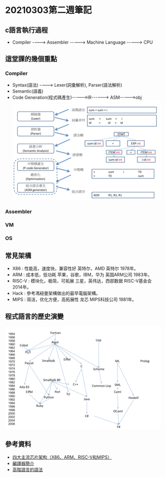 # 20210303第二週筆記
## c語言執行過程
* Compiler ----> Assembler -----> Machine Language -----> CPU
## 這堂課的幾個重點
### Compiler
* Syntax(語法) ----> Lexer(詞彙解析), Parser(語法解析)
* Semantic(語義)
* Code Generation(程式碼產生)----->IR------> ASM----->obj
![編譯器簡介](https://github.com/cycyucheng1010/sp109b/blob/main/Note/20210303Compiler_step.PNG)
### Assembler
### VM
### OS
## 常見架構
* X86 : 性能高，速度快，兼容性好 英特尔，AMD 英特尔 1978年。
* ARM : 成本低，低功耗 苹果，谷歌，IBM，华为 英国ARM公司 1983年。
* RISC-V : 模块化，极简，可拓展 三星，英伟达，西部数据 RISC-V基金会 2014年。
* Hack :  參考馮紐曼架構做出的最早電腦架構。
* MIPS : 简洁，优化方便，高拓展性 龙芯 MIPS科技公司 1981年。
## 程式語言的歷史演變
![程式語言的歷史演變](https://github.com/cycyucheng1010/sp109b/blob/main/Note/20210303history.PNG)
## 參考資料
* [四大主流芯片架构（X86、ARM、RISC-V和MIPS）](https://blog.csdn.net/zhiyuan2021/article/details/108308159)
* [編譯器簡介](https://programmermedia.org/root/%E9%99%B3%E9%8D%BE%E8%AA%A0/%E8%AA%B2%E7%A8%8B/%E7%B3%BB%E7%B5%B1%E7%A8%8B%E5%BC%8F/03-compiler/%E7%B7%A8%E8%AD%AF%E5%99%A8%E7%B0%A1%E4%BB%8B.md)
* [高階語言的語法](https://programmermedia.org/root/%E9%99%B3%E9%8D%BE%E8%AA%A0/%E8%AA%B2%E7%A8%8B/%E7%B3%BB%E7%B5%B1%E7%A8%8B%E5%BC%8F/03-compiler/%E9%AB%98%E9%9A%8E%E8%AA%9E%E8%A8%80%E7%9A%84%E8%AA%9E%E6%B3%95.md)
